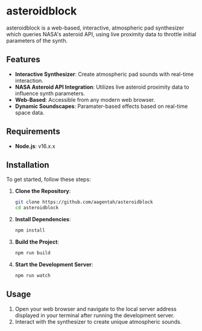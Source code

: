 # asteroidblock

asteroidblock is a web-based, interactive, atmospheric pad synthesizer which queries NASA's asteroid API, using live proximity data to throttle initial parameters of the synth.

## Features

- **Interactive Synthesizer**: Create atmospheric pad sounds with real-time interaction.
- **NASA Asteroid API Integration**: Utilizes live asteroid proximity data to influence synth parameters.
- **Web-Based**: Accessible from any modern web browser.
- **Dynamic Soundscapes**: Paramater-based effects based on real-time space data.

## Requirements

- **Node.js**: v16.x.x

## Installation

To get started, follow these steps:

1. **Clone the Repository**:
   ```sh
   git clone https://github.com/aagentah/asteroidblock
   cd asteroidblock
   ```

2. **Install Dependencies**:
   ```sh
   npm install
   ```

3. **Build the Project**:
   ```sh
   npm run build
   ```

4. **Start the Development Server**:
   ```sh
   npm run watch
   ```

## Usage

1. Open your web browser and navigate to the local server address displayed in your terminal after running the development server.
2. Interact with the synthesizer to create unique atmospheric sounds.

